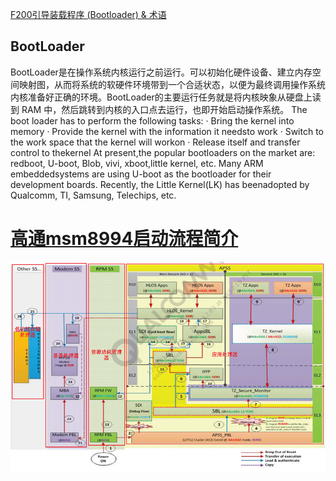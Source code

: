 [F200引导装载程序 (Bootloader) & 术语](http://bbs.gfan.com/android-5883867-1-1.html)

## BootLoader
BootLoader是在操作系统内核运行之前运行。可以初始化硬件设备、建立内存空间映射图，从而将系统的软硬件环境带到一个合适状态，以便为最终调用操作系统内核准备好正确的环境。BootLoader的主要运行任务就是将内核映象从硬盘上读到 RAM 中，然后跳转到内核的入口点去运行，也即开始启动操作系统。
The boot loader has to perform the following tasks:
·       Bring the kernel into memory
·       Provide the kernel with the information it needsto work
·       Switch to the work space that the kernel will workon
·       Release itself and transfer control to thekernel
At present,the popular bootloaders on the market are: redboot, U-boot, Blob, vivi, xboot,little kernel, etc.  Many ARM embeddedsystems are using U-boot as the bootloader for their development boards.  Recently, the Little Kernel(LK) has beenadopted by Qualcomm, TI, Samsung, Telechips, etc.


# [高通msm8994启动流程简介](http://blog.csdn.net/finewind/article/details/46469645)
![开机流程](./pic/msm8994开机流程.png)

